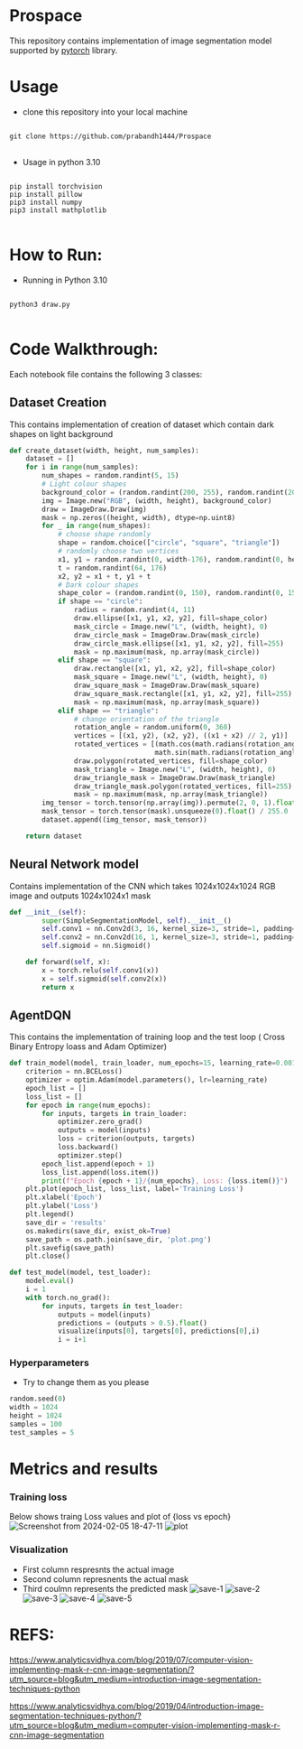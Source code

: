 # Prospace

This repository contains implementation of image segmentation model supported by <a href=https://gymnasium.farama.org](https://pytorch.org/docs/stable/index.html/>pytorch</a> library.
# Usage
* clone this repository into your local machine
<pre>
<code>
git clone https://github.com/prabandh1444/Prospace
</code>
</pre>   
* Usage in python 3.10
<pre>
<code>
pip install torchvision
pip install pillow
pip3 install numpy
pip3 install mathplotlib
</code>
</pre>

# How to Run:
* Running in Python 3.10
<pre>
<code>
python3 draw.py
</code>
</pre>

# Code Walkthrough:
Each notebook file contains the following 3 classes:

## Dataset Creation
This contains implementation of creation of dataset which contain dark shapes on light background
```python
def create_dataset(width, height, num_samples):
    dataset = []
    for i in range(num_samples):
        num_shapes = random.randint(5, 15)
        # Light colour shapes
        background_color = (random.randint(200, 255), random.randint(200, 255), random.randint(200, 255))
        img = Image.new("RGB", (width, height), background_color)
        draw = ImageDraw.Draw(img)
        mask = np.zeros((height, width), dtype=np.uint8)
        for _ in range(num_shapes):
            # choose shape randomly
            shape = random.choice(["circle", "square", "triangle"])
            # randomly choose two vertices
            x1, y1 = random.randint(0, width-176), random.randint(0, height-176)
            t = random.randint(64, 176)
            x2, y2 = x1 + t, y1 + t
            # Dark colour shapes
            shape_color = (random.randint(0, 150), random.randint(0, 150), random.randint(0, 150))
            if shape == "circle":
                radius = random.randint(4, 11)
                draw.ellipse([x1, y1, x2, y2], fill=shape_color)
                mask_circle = Image.new("L", (width, height), 0)
                draw_circle_mask = ImageDraw.Draw(mask_circle)
                draw_circle_mask.ellipse([x1, y1, x2, y2], fill=255)
                mask = np.maximum(mask, np.array(mask_circle))
            elif shape == "square":
                draw.rectangle([x1, y1, x2, y2], fill=shape_color)
                mask_square = Image.new("L", (width, height), 0)
                draw_square_mask = ImageDraw.Draw(mask_square)
                draw_square_mask.rectangle([x1, y1, x2, y2], fill=255)
                mask = np.maximum(mask, np.array(mask_square))
            elif shape == "triangle":
                # change orientation of the triangle 
                rotation_angle = random.uniform(0, 360)
                vertices = [(x1, y2), (x2, y2), ((x1 + x2) // 2, y1)]
                rotated_vertices = [(math.cos(math.radians(rotation_angle)) * (x - ((x1 + x2) // 2)) - math.sin(math.radians(rotation_angle)) * (y - y1) + ((x1 + x2) // 2),
                                    math.sin(math.radians(rotation_angle)) * (x - ((x1 + x2) // 2)) + math.cos(math.radians(rotation_angle)) * (y - y1) + y1) for x, y in vertices]
                draw.polygon(rotated_vertices, fill=shape_color)
                mask_triangle = Image.new("L", (width, height), 0)
                draw_triangle_mask = ImageDraw.Draw(mask_triangle)
                draw_triangle_mask.polygon(rotated_vertices, fill=255)
                mask = np.maximum(mask, np.array(mask_triangle))
        img_tensor = torch.tensor(np.array(img)).permute(2, 0, 1).float() / 255.0  
        mask_tensor = torch.tensor(mask).unsqueeze(0).float() / 255.0  
        dataset.append((img_tensor, mask_tensor))

    return dataset   
```

## Neural Network model
Contains implementation of the CNN which takes 1024x1024x1024 RGB image and outputs 1024x1024x1 mask
```python
def __init__(self):
        super(SimpleSegmentationModel, self).__init__()
        self.conv1 = nn.Conv2d(3, 16, kernel_size=3, stride=1, padding=1)
        self.conv2 = nn.Conv2d(16, 1, kernel_size=3, stride=1, padding=1)
        self.sigmoid = nn.Sigmoid()

    def forward(self, x):
        x = torch.relu(self.conv1(x))
        x = self.sigmoid(self.conv2(x))
        return x
```

## AgentDQN
This contains the implementation of  training loop and the test loop ( Cross Binary Entropy loass and Adam Optimizer)
```python
def train_model(model, train_loader, num_epochs=15, learning_rate=0.001):
    criterion = nn.BCELoss()
    optimizer = optim.Adam(model.parameters(), lr=learning_rate)
    epoch_list = []
    loss_list = []
    for epoch in range(num_epochs):
        for inputs, targets in train_loader:
            optimizer.zero_grad()
            outputs = model(inputs)
            loss = criterion(outputs, targets)
            loss.backward()
            optimizer.step()
        epoch_list.append(epoch + 1)
        loss_list.append(loss.item())
        print(f"Epoch {epoch + 1}/{num_epochs}, Loss: {loss.item()}")
    plt.plot(epoch_list, loss_list, label='Training Loss')
    plt.xlabel('Epoch')
    plt.ylabel('Loss')
    plt.legend()
    save_dir = 'results'
    os.makedirs(save_dir, exist_ok=True)
    save_path = os.path.join(save_dir, 'plot.png')
    plt.savefig(save_path)
    plt.close()

def test_model(model, test_loader):
    model.eval()
    i = 1
    with torch.no_grad():
        for inputs, targets in test_loader:
            outputs = model(inputs)
            predictions = (outputs > 0.5).float()
            visualize(inputs[0], targets[0], predictions[0],i)
            i = i+1
```
### Hyperparameters
* Try to change them as you please
```python
random.seed(0) 
width = 1024
height = 1024
samples = 100
test_samples = 5
```
# Metrics and results
### Training loss
Below shows traing Loss values and plot of {loss vs epoch}
![Screenshot from 2024-02-05 18-47-11](https://github.com/prabandh1444/Prospace/assets/111416767/08dd4a20-bcfe-4224-95bd-5068fa5dc26f)
![plot](https://github.com/prabandh1444/Prospace/assets/111416767/f1a7f2bc-d9d6-46f4-a4cf-54df36d41103)
### Visualization
* First column respresnts the actual image
* Second column represnents the actual mask
* Third coulmn represents the predicted mask
![save-1](https://github.com/prabandh1444/Prospace/assets/111416767/2ae78ee8-f7df-4cbd-9c51-356ee77c9359)
![save-2](https://github.com/prabandh1444/Prospace/assets/111416767/264afafc-0ffb-44d0-a0b8-36eed556b398)
![save-3](https://github.com/prabandh1444/Prospace/assets/111416767/4fae6650-6634-4bcf-add4-e343208118ad)
![save-4](https://github.com/prabandh1444/Prospace/assets/111416767/3dcfd93d-b63c-4cc7-8edb-78d15481e5a8)
![save-5](https://github.com/prabandh1444/Prospace/assets/111416767/347328f0-e19f-41ff-84f5-69e36eb854af)


# REFS:
  https://www.analyticsvidhya.com/blog/2019/07/computer-vision-implementing-mask-r-cnn-image-segmentation/?utm_source=blog&utm_medium=introduction-image-segmentation-techniques-python

  https://www.analyticsvidhya.com/blog/2019/04/introduction-image-segmentation-techniques-python/?utm_source=blog&utm_medium=computer-vision-implementing-mask-r-cnn-image-segmentation

